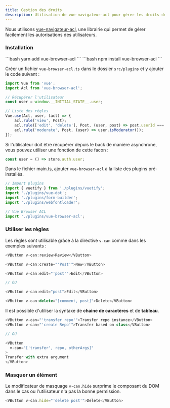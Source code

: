 ```yaml
---
title: Gestion des droits
description: Utilisation de vue-navigateur-acl pour gérer les droits des utilisateurs.
---
```


Nous utilisons [vue-navigateur-acl](https://github.com/mblarsen/vue-browser-acl), une librairie qui permet de gérer facilement les autorisations des utilisateurs.

### Installation

<doc-tabs code>
<doc-tab-item label="Yarn">
```bash
yarn add vue-browser-acl
```
</doc-tab-item>

<doc-tab-item label="npm">
```bash
npm install vue-browser-acl
```
</doc-tab-item>
</doc-tabs>

Créer un fichier `vue-browser-acl.ts` dans le dossier `src/plugins` et y ajouter le code suivant :

```js
import Vue from 'vue';
import Acl from 'vue-browser-acl';

// Récupérer l'utilisateur
const user = window.__INITIAL_STATE__.user;

// Liste des règles
Vue.use(Acl, user, (acl) => {
	acl.rule('view', Post);
	acl.rule(['edit', 'delete'], Post, (user, post) => post.userId === user.id);
	acl.rule('moderate', Post, (user) => user.isModerator());
});
```

Si l'utilisateur doit être récupérer depuis le back de manière asynchrone, vous pouvez utiliser une fonction de cette facon :

```js
const user = () => store.auth.user;
```

Dans le fichier main.ts, ajouter `vue-browser-acl` à la liste des plugins pré-installés.

```js
// Import plugins
import { vuetify } from './plugins/vuetify';
import './plugins/vue-dot';
import './plugins/form-builder';
import './plugins/webfontloader';

// Vue Browser ACL
import './plugins/vue-browser-acl';
```

### Utiliser les règles

Les règles sont utilisable grâce à la directive `v-can` comme dans les exemples suivants :

```js
<VButton v-can:review>Review</VButton>
```

```js
<VButton v-can:create="'Post'">New</VButton>
```

```js
<VButton v-can:edit="'post'">Edit</VButton>

// OU

<VButton v-can:edit="post">Edit</VButton>
```

```js
<VButton v-can:delete="[comment, post]">Delete</VButton>
```

Il est possible d'utiliser la syntaxe de **chaine de caractères** et de **tableau**.

```js
<VButton v-can="'transfer repo'">Transfer repo instance</VButton>
<VButton v-can="'create Repo'">Transfer based on class</VButton>

// OU

<VButton
  v-can="['transfer', repo, otherArgs]"
>
Transfer with extra argument
</VButton>
```

### Masquer un élément

Le modificateur de masquage `v-can.hide` surprime le composant du DOM dans le cas ou l'utilisateur n'a pas la bonne permission.

```js
<VButton v-can.hide="'delete post'">Delete</VButton>
```

